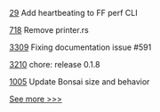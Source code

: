 
[29](https://github.com/hyperledger/firefly-perf-cli/pull/29) Add heartbeating to FF perf CLI

[718](https://github.com/hyperledger-labs/solang/pull/718) Remove printer.rs

[3309](https://github.com/hyperledger/fabric/pull/3309) Fixing documentation issue #591

[3210](https://github.com/hyperledger/aries-framework-go/pull/3210) chore: release 0.1.8

[1005](https://github.com/hyperledger/besu-docs/pull/1005) Update Bonsai size and behavior


[See more >>>](https://start-here.hyperledger.org/pull-requests)

